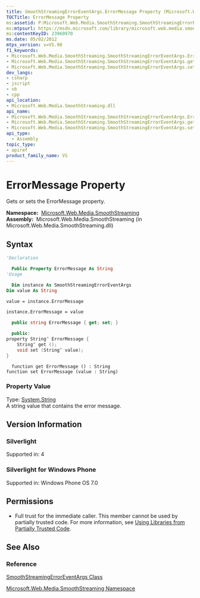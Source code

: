 ```yaml
---
title: SmoothStreamingErrorEventArgs.ErrorMessage Property (Microsoft.Web.Media.SmoothStreaming)
TOCTitle: ErrorMessage Property
ms:assetid: P:Microsoft.Web.Media.SmoothStreaming.SmoothStreamingErrorEventArgs.ErrorMessage
ms:mtpsurl: https://msdn.microsoft.com/library/microsoft.web.media.smoothstreaming.smoothstreamingerroreventargs.errormessage(v=VS.90)
ms:contentKeyID: 23960970
ms.date: 05/02/2012
mtps_version: v=VS.90
f1_keywords:
- Microsoft.Web.Media.SmoothStreaming.SmoothStreamingErrorEventArgs.ErrorMessage
- Microsoft.Web.Media.SmoothStreaming.SmoothStreamingErrorEventArgs.get_ErrorMessage
- Microsoft.Web.Media.SmoothStreaming.SmoothStreamingErrorEventArgs.set_ErrorMessage
dev_langs:
- csharp
- jscript
- vb
- cpp
api_location:
- Microsoft.Web.Media.SmoothStreaming.dll
api_name:
- Microsoft.Web.Media.SmoothStreaming.SmoothStreamingErrorEventArgs.ErrorMessage
- Microsoft.Web.Media.SmoothStreaming.SmoothStreamingErrorEventArgs.get_ErrorMessage
- Microsoft.Web.Media.SmoothStreaming.SmoothStreamingErrorEventArgs.set_ErrorMessage
api_type:
  - Assembly
topic_type:
- apiref
product_family_name: VS
---
```


# ErrorMessage Property

Gets or sets the ErrorMessage property.

**Namespace:**  [Microsoft.Web.Media.SmoothStreaming](microsoft-web-media-smoothstreaming-namespace_1.md)  
**Assembly:**  Microsoft.Web.Media.SmoothStreaming (in Microsoft.Web.Media.SmoothStreaming.dll)

## Syntax

```vb
'Declaration

  Public Property ErrorMessage As String
'Usage

  Dim instance As SmoothStreamingErrorEventArgs
Dim value As String

value = instance.ErrorMessage

instance.ErrorMessage = value
```

```csharp
  public string ErrorMessage { get; set; }
```

```cpp
  public:
property String^ ErrorMessage {
    String^ get ();
    void set (String^ value);
}
```

```jscript
  function get ErrorMessage () : String
function set ErrorMessage (value : String)
```

### Property Value

Type: [System.String](https://msdn.microsoft.com/library/s1wwdcbf)  
A string value that contains the error message.  

## Version Information

### Silverlight

Supported in: 4  

### Silverlight for Windows Phone

Supported in: Windows Phone OS 7.0  

## Permissions

  - Full trust for the immediate caller. This member cannot be used by partially trusted code. For more information, see [Using Libraries from Partially Trusted Code](https://msdn.microsoft.com/library/8skskf63).

## See Also

### Reference

[SmoothStreamingErrorEventArgs Class](smoothstreamingerroreventargs-class-microsoft-web-media-smoothstreaming_1.md)

[Microsoft.Web.Media.SmoothStreaming Namespace](microsoft-web-media-smoothstreaming-namespace_1.md)
